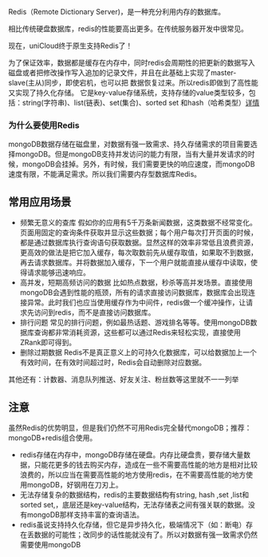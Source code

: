 Redis（Remote Dictionary Server)，是一种充分利用内存的数据库。

相比传统硬盘数据库，redis的性能要高出更多。在传统服务器开发中很常见。

现在，uniCloud终于原生支持Redis了！

为了保证效率，数据都是缓存在内存中，同时redis会周期性的把更新的数据写入磁盘或者把修改操作写入追加的记录文件，并且在此基础上实现了master-slave(主从)同步，即使宕机，也可以把    数据恢复过来。所以redis即做到了高性能又实现了持久化存储。
它是key-value存储系统，支持存储的value类型较多，包括：string(字符串)、list(链表)、set(集合)、sorted set 和hash（哈希类型）[详情](uniCloud/redis?id=data-type)


### 为什么要使用Redis
mongoDB数据存储在磁盘里，对数据有强一致需求、持久存储需求的项目需要选择mongoDB。但是mongoDB支持并发访问的能力有限，当有大量并发请求的时候，mongoDB会挂掉。另外，有时候，我们需要更快的响应速度，而mongoDB速度有限，不能满足需求。所以我们需要内存型数据库Redis。

## 常用应用场景
- 频繁无意义的查库
假如你的应用有5千万条新闻数据，这类数据不经常变化。页面用固定的查询条件获取并显示这些数据；每个用户每次打开页面的时候，都是通过数据库执行查询语句获取数据。显然这样的效率非常低且浪费资源，更高效的做法是把它加入缓存，每次取数前先从缓存取值，如果取不到数据，再去请求数据库。并将数据加入缓存，下一个用户就能直接从缓存中读取，使得请求能够迅速响应。
- 高并发，短期高频访问的数据
比如热点数据，秒杀等高并发场景。直接使用mongoDB会遇到性能的瓶颈，所有的请求直接访问数据库，数据库会出现连接异常。此时我们也应当使用缓存作为中间件，redis做一个缓冲操作，让请求先访问到redis，而不是直接访问数据库。
- 排行问题
常见的排行问题，例如最热话题、游戏排名等等。使用mongoDB数据库查询都非常消耗资源，这些都可以通过Redis来轻松实现，直接使用ZRank即可得到。
- 删除过期数据
Redis不是真正意义上的可持久化数据库，可以给数据加上一个有效时间，在有效时间超过时，Redis会自动删除对应数据。

其他还有：计数器、消息队列推送、好友关注、粉丝数等这里就不一一列举

## 注意
虽然Redis的优势明显，但是我们仍然不可用Redis完全替代mongoDB；推荐：mongoDB+redis组合使用。
- redis存储在内存中，mongoDB存储在硬盘。内存比硬盘贵，要存储大量数据，只能花更多的钱去购买内存，造成在一些不需要高性能的地方是相对比较浪费的，所以应当在需要高性能的地方使用redis，在不需要高性能的地方使用mongoDB，好钢用在刀刃上。
- 无法存储复杂的数据结构，redis的主要数据结构有string, hash ,set ,list和 sorted set,，底层还是key-value结构，无法存储表之间有强关联的数据。没有mongoDB那样支持丰富的查询语法。
- redis虽说支持持久化存储，但它是异步持久化，极端情况下（如：断电）存在丢数据的可能性；改同步的话性能就没有了。所以对数据有强一致需求仍然需要使用mongoDB